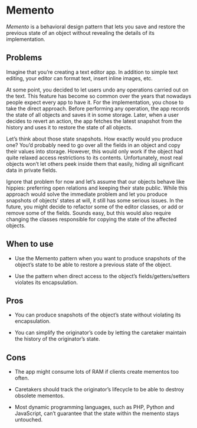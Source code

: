 # Memento

*Memento* is a behavioral design pattern that lets you save and restore the previous state of an object without revealing the details of its implementation.

## Problems

Imagine that you’re creating a text editor app. In addition to simple text editing, your editor can format text, insert inline images, etc.

At some point, you decided to let users undo any operations carried out on the text. This feature has become so common over the years that nowadays people expect every app to have it. For the implementation, you chose to take the direct approach. Before performing any operation, the app records the state of all objects and saves it in some storage. Later, when a user decides to revert an action, the app fetches the latest snapshot from the history and uses it to restore the state of all objects.

Let’s think about those state snapshots. How exactly would you produce one? You’d probably need to go over all the fields in an object and copy their values into storage. However, this would only work if the object had quite relaxed access restrictions to its contents. Unfortunately, most real objects won’t let others peek inside them that easily, hiding all significant data in private fields.

Ignore that problem for now and let’s assume that our objects behave like hippies: preferring open relations and keeping their state public. While this approach would solve the immediate problem and let you produce snapshots of objects’ states at will, it still has some serious issues. In the future, you might decide to refactor some of the editor classes, or add or remove some of the fields. Sounds easy, but this would also require changing the classes responsible for copying the state of the affected objects.

## When to use

- Use the Memento pattern when you want to produce snapshots of the object’s state to be able to restore a previous state of the object.

- Use the pattern when direct access to the object’s fields/getters/setters violates its encapsulation.

## Pros

- You can produce snapshots of the object’s state without violating its encapsulation.

- You can simplify the originator’s code by letting the caretaker maintain the history of the originator’s state.

## Cons

- The app might consume lots of RAM if clients create mementos too often.

- Caretakers should track the originator’s lifecycle to be able to destroy obsolete mementos.

- Most dynamic programming languages, such as PHP, Python and JavaScript, can’t guarantee that the state within the memento stays untouched.
